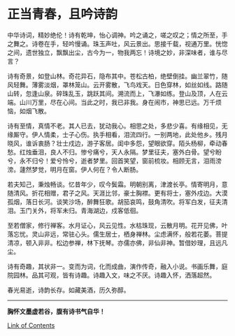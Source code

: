 # 正当青春，且吟诗韵

中华诗词，精妙绝伦！诗有乾坤，怡心调神。吟之诵之，嗟之叹之；情之所至，手之舞之。诗卷在手，轻吟慢诵。珠玉声吐，风云景出。思接千载，视通万里。恍惚之间，遗世独立，飘飘出尘，古今为一，物我两忘！诗境之妙，非深味者，谁与尽言？

诗有奇景，如登山林。奇花异石，隐布其中。苍松古柏，绝壁倒挂。幽兰翠竹，随风轻舞。薄雾淡烟，罩林笼山。云开雾散，飞鸟戏天。日色穿林，如丝如线。路随山转，忽逢山泉。碎珠乱玉，跳跃其间。溯流而上，飞瀑如练。登山及顶，人在云端。山川万里，尽在心间。当此之时，我已非我。身在闹市，神思已远。万千烦恼，如烟飞散。

诗有至情，真情不老。其人已去，犹动我心。相思之处，多悲少喜。有缘相见，无缘厮守。伊人情柔，士子心伤。执手相看，泪流四行。一别两地，此处他乡。残月晓风，谁诉衷肠？壮士戍边，游子客居。闺中多怨，望眼欲穿。陌头杨柳，牵动春愁。红烛垂泪，良人不归。惨兮痛兮，天人永隔。梦里征夫，塞外白骨。望兮盼兮，永不归兮！爱兮怜兮，逝者梦里。回首笑望，窗前梳妆。相顾无言，泪雨滂滂。蘧然梦觉，明月在窗。伊人何在？令人断肠。

若夫知己，秉烛畅谈。忆昔年少，叹今鬓霜。明朝别离，津渡长亭。情寄明月，意随清风。折花相赠，君子之风。天涯比邻，豪士胸襟。更有将士，塞外戍边。大漠孤烟，落日长河。谈笑沙场，醉舞狂歌。胡笳哀鸣，鼓角清吹。将军白发，征夫清泪。玉门关外，将军未归。青海湖边，戍客低徊。

至若僧家，修行禅客。水月证心，风云见性。水枯珠现，云散月明。花开见佛，叶落忘忧。灵山非远，常驻心头。儒生居士，栖身禅林。尘虑满怀，般若花萎。菩提清凉，顿入非非。松边参禅，林下抚琴。亦儒亦佛，非仙非神。暂借妙理，且远凡尘。

诗有奇趣，其状非一。变而为词，化而成曲，演作传奇，融入小说。书画乐舞，庭院园林。品其可观，皆有诗趣。诗趣入文，味之不厌。诗趣入怀，洒落超然。

春光易逝，诗韵长存。如藏美酒，历久弥醇。

[
](CONTENTS·目录.md)

---

**胸怀文墨虚若谷，腹有诗书气自华！**

[  Link of Contents](CONTENTS·目录.md)
